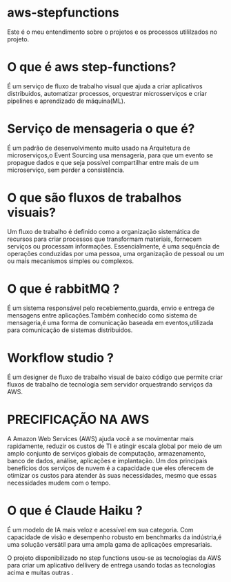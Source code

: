 # aws-stepfunctions
Este é o meu entendimento sobre o projetos e os processos utililzados no projeto.

# O que é aws step-functions?
É um serviço de fluxo de trabalho visual que ajuda a criar aplicativos distribuidos, automatizar processos, orquestrar microsserviços e criar pipelines e aprendizado de máquina(ML).

# Serviço de mensageria o que é?
É um padrão de desenvolvimento muito usado na Arquitetura de microserviços,o Event Sourcing usa mensageria, para que um evento se propague dados e que seja possível compartilhar entre mais de um microserviço, sem perder a consistência.

# O que são fluxos de trabalhos visuais?
Um fluxo de trabalho é definido como a organização sistemática de recursos para criar processos que transformam materiais, fornecem serviços ou processam informações. Essencialmente, é uma sequência de operações conduzidas por uma pessoa, uma organização de pessoal ou um ou mais mecanismos simples ou complexos.

# O que é rabbitMQ ?
É um sistema responsável pelo recebiemento,guarda, envio e entrega de mensagens entre aplicações.Também conhecido como sistema de mensageria,é uma forma de comunicação baseada em eventos,utilizada para comunicação de sistemas distribuidos.

# Workflow studio ?
É um designer de fluxo de trabalho visual de baixo código que permite criar fluxos de trabalho de tecnologia sem servidor orquestrando serviços da AWS.

# PRECIFICAÇÃO NA AWS 



A Amazon Web Services (AWS) ajuda você a se movimentar mais rapidamente, reduzir os custos de TI e atingir escala global por meio de um amplo conjunto de serviços globais de computação, armazenamento, banco de dados, análise, aplicações e implantação. Um dos principais benefícios dos serviços de nuvem é a capacidade que eles oferecem de otimizar os custos para atender às suas necessidades, mesmo que essas necessidades mudem com o tempo. 

# O que é Claude Haiku ?
É um modelo de IA mais veloz e acessível em sua categoria. Com capacidade de visão e desempenho robusto em benchmarks da indústria,é uma solução versátil para uma ampla gama de aplicações empresariais.


O projeto disponibilizado no step functions usou-se as tecnologias da AWS para criar um aplicativo dellivery de entrega usando todas as tecnologias acima e muitas outras .
